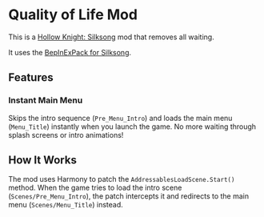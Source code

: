 # Quality of Life Mod

This is a [Hollow Knight: Silksong](https://hollowknightsilksong.com/) mod that removes all waiting.

It uses the [BepInExPack for Silksong](https://thunderstore.io/c/hollow-knight-silksong/p/BepInEx/BepInExPack_Silksong/).

## Features

### Instant Main Menu

Skips the intro sequence (`Pre_Menu_Intro`) and loads the main menu (`Menu_Title`) instantly when you launch the game. No more waiting through splash screens or intro animations!

## How It Works

The mod uses Harmony to patch the `AddressablesLoadScene.Start()` method. When the game tries to load the intro scene (`Scenes/Pre_Menu_Intro`), the patch intercepts it and redirects to the main menu (`Scenes/Menu_Title`) instead.

